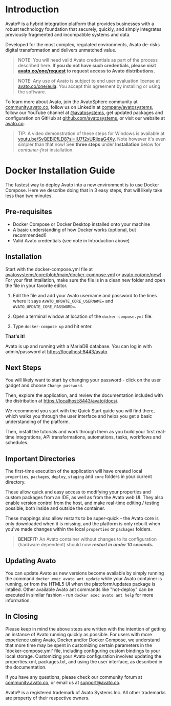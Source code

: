 # Introduction

Avato® is a hybrid integration platform that provides businesses with a robust technology foundation that securely, quickly, and simply integrates previously fragmented and incompatible systems and data.

Developed for the most complex, regulated environments, Avato de-risks digital transformation and delivers unmatched value.

> NOTE: You will need valid Avato credentials as part of the process described here. **If you do not have such credentials,
please visit <a href="https://avato.co/one/request" target="_TOP">avato.co/one/request</a> to request access to Avato distributions.**

> NOTE: Any use of Avato is subject to end user evaluation license at <a href="https://avato.co/one/eula" target="_TOP">avato.co/one/eula</a>.
You accept this agreement by installing or using the software.

To learn more about Avato, join the AvatoSphere community at <a href="https://community.avato.co" target="_TOP">community.avato.co</a>, follow us on LinkedIn at <a href="https://www.linkedin.com/company/avatosystems/" target="_TOP">company/avatosystems</a>, follow our YouTube channel at <a href="https://www.youtube.com/@avatosystems" target="_TOP">@avatosystems</a>, get updated packages and configuration on GitHub at <a href="https://github.com/avatosystems" target="_TOP">github.com/avatosystems</a>, or visit our website at <a href="https://avato.co" target="_TOP">avato.co</a>.

> TIP: A video demonstration of these steps for Windows is available at <a href="https://youtu.be/SvQEBi0fLD8?si=IU7f2xURjjqaG4Xy" target="_TOP">youtu.be/SvQEBi0fLD8?si=IU7f2xURjjqaG4Xy</a>. Note however it's even simpler than that now! See **three steps** under **Installation** below for *container-first* installation.

# Docker Installation Guide

The fastest way to deploy Avato into a new environment is to use Docker Compose.
Here we describe doing that in 3 easy steps, that will likely take less than two minutes.

##  Pre-requisites

- Docker Compose or Docker Desktop installed onto your machine
- A basic understanding of how Docker works (optional, but recommended!)
- Valid Avato credentials (see note in Introduction above)

## Installation

Start with the docker-compose.yml file at 
<a href="https://github.com/avatosystems/core/blob/main/docker-compose.yml" target="_TOP">avatosystems/core/blob/main/docker-compose.yml</a> or 
<a href="https://avato.co/one/new" target="_TOP">avato.co/one/new</a>). 
For your first intallation, make sure the file is in a clean new folder and open the file in your favorite editor. 

1. Edit the file and add your Avato username and password to the lines where it says `AVATO_UPDATE_CORE_USERNAME=` and `AVATO_UPDATE_CORE_PASSWORD=`.

2. Open a terminal window at location of the `docker-compose.yml` file.

3. Type `docker-compose up` and hit enter.

**That's it!** 

Avato is up and running with a MariaDB database. You can log in with admin/password at 
<a href="https://localhost:8443/avato" target="_TOP">https://localhost:8443/avato</a>. 
  

## Next Steps

You will likely want to start by changing your password - click on the user gadget and choose `Change password`.

Then, explore the application, and review the documentation included with the distribution at <a href="https://localhost:8443/avato/docs/" target="_TOP">https://localhost:8443/avato/docs/<a/>.

We recommend you start with the Quick Start guide you will find there, which walks you through the user interface and helps you get a basic understanding of the platform. 

Then, install the tutorials and work through them as you build your first real-time integrations, API transformations, automations, tasks, workflows and schedules.

## Important Directories

The first-time execution of the application will have created local `properties`, `packages`, `deploy`, `staging` and `core` folders in your current directory.

These allow quick and easy access to modifying your properties and custom packages from an IDE, as well as from the Avato web UI. They also enable version control from the host, and make real-time editing / testing possible, both inside and outside the container.

These mappings also allow restarts to be super-quick - the Avato core is only downloaded when it is missing, and the platform is only rebuilt when you've made changes within the local `properties` or `packages` folders.

> **BENEFIT:** An Avato container without changes to its configuration (hardware dependent) should now ***restart in under 10 seconds.***

## Updating Avato

You can update Avato as new versions become available by simply running the command ```docker exec avato ant update``` while your Avato container is running, or from the HTML5 UI when the platoform/updates package is intalled.
Other available Avato ant commands like "hot-deploy" can be executed in similar fashion - run ```docker exec avato ant help``` for more information.

## In Closing

Please keep in mind the above steps are written with the intention of getting an instance of Avato running quickly as
possible. For users with more experience using Avato, Docker and/or Docker Compose, we understand that more time may be spent in
customizing certain parameters in the 'docker-compose.yml' file, including configuring custom bindings to your local storage.
Customizing your Avato configuration involves updating the properties.xml, packages.txt, and using the user interface, as described in the documentation.

If you have any questions, please check our community forum at <a href="https://community.avato.co" target="_TOP">community.avato.co</a>, or email us at <a href="mailto:support@avato.co">support@avato.co</a>.

Avato® is a registered trademark of Avato Systems Inc. All other trademarks are property of their respective owners.
